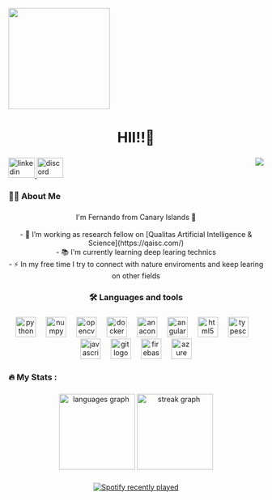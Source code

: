 <br clear="both">

<img float="right" height="200" src="https://fotografias.lasexta.com/clipping/cmsimages02/2021/04/12/BD9CA878-C4D2-4366-B36B-113C94FE0947/98.jpg?crop=5929,3336,x126,y0&width=1900&height=1069&optimize=high&format=webply"  />

###

<h1 align="center">HII!!👋</h1>

###

<img align="right" src="https://visitor-badge.laobi.icu/badge?page_id=reyesanfer.reyesanfer&left_color=darkslategrey&right_color=darkred"  />

###

<div align="left">
  <a href="https://www.linkedin.com/in/fernando-s-reyes/" target="_blank">
    <img src="https://raw.githubusercontent.com/maurodesouza/profile-readme-generator/master/src/assets/icons/social/linkedin/default.svg" width="52" height="40" alt="linkedin logo"  />
  </a>
  <a href="https://discordapp.com/users/481527599038857217" target="_blank">
    <img src="https://raw.githubusercontent.com/maurodesouza/profile-readme-generator/master/src/assets/icons/social/discord/default.svg" width="52" height="40" alt="discord logo"  />
  </a>
</div>

###

<h3 align="left">👩‍💻  About Me</h3>

###

<p align="center">I'm Fernando from Canary Islands 🌴<br><br>- 🔭 I’m working as research fellow on [Qualitas Artificial Intelligence & Science](https://qaisc.com/)<br>- 📚 I'm currently learning deep learing technics<br>- ⚡ In my free time I try to connect with nature enviroments and keep learing on other fields</p>

###

<h3 align="center">🛠 Languages and tools</h3>

###

<div align="center">
  <img src="https://cdn.jsdelivr.net/gh/devicons/devicon/icons/python/python-original.svg" height="40" alt="python logo"  />
  <img width="12" />
  <img src="https://cdn.jsdelivr.net/gh/devicons/devicon/icons/numpy/numpy-original.svg" height="40" alt="numpy logo"  />
  <img width="12" />
  <img src="https://cdn.jsdelivr.net/gh/devicons/devicon/icons/opencv/opencv-original.svg" height="40" alt="opencv logo"  />
  <img width="12" />
  <img src="https://cdn.jsdelivr.net/gh/devicons/devicon/icons/docker/docker-plain-wordmark.svg" height="40" alt="docker logo"  />
  <img width="12" />
  <img src="https://cdn.jsdelivr.net/gh/devicons/devicon/icons/anaconda/anaconda-original.svg" height="40" alt="anaconda logo"  />
  <img width="12" />
  <img src="https://cdn.jsdelivr.net/gh/devicons/devicon/icons/angularjs/angularjs-original.svg" height="40" alt="angularjs logo"  />
  <img width="12" />
  <img src="https://cdn.jsdelivr.net/gh/devicons/devicon/icons/html5/html5-original.svg" height="40" alt="html5 logo"  />
  <img width="12" />
  <img src="https://cdn.jsdelivr.net/gh/devicons/devicon/icons/typescript/typescript-original.svg" height="40" alt="typescript logo"  />
  <img width="12" />
  <img src="https://cdn.jsdelivr.net/gh/devicons/devicon/icons/javascript/javascript-original.svg" height="40" alt="javascript logo"  />
  <img width="12" />
  <img src="https://cdn.jsdelivr.net/gh/devicons/devicon/icons/git/git-original.svg" height="40" alt="git logo"  />
  <img width="12" />
  <img src="https://cdn.jsdelivr.net/gh/devicons/devicon/icons/firebase/firebase-plain.svg" height="40" alt="firebase logo"  />
  <img width="12" />
  <img src="https://cdn.jsdelivr.net/gh/devicons/devicon/icons/azure/azure-original.svg" height="40" alt="azure logo"  />
</div>

###

<h3 align="left">🔥   My Stats :</h3>

###

<div align="center">
  <img src="https://github-readme-stats.vercel.app/api/top-langs?username=reyesanfer&locale=en&hide_title=false&layout=compact&card_width=320&langs_count=5&theme=monokai&hide_border=true&order=2" height="150" alt="languages graph"  />
  <img src="https://streak-stats.demolab.com?user=reyesanfer&locale=en&mode=daily&theme=monokai&hide_border=true&border_radius=5&date_format=j%20M%5B%20Y%5D&order=3" height="150" alt="streak graph"  />
</div>

###

<div align="center">
  <a href="https://open.spotify.com/user/ferdinandelcrack">
    <img src="https://spotify-recently-played-readme.vercel.app/api?user=ferdinandelcrack&count=2&unique=false" alt="Spotify recently played"  />
  </a>
</div>

###

<!--
**reyesanfer/reyesanfer** is a ✨ _special_ ✨ repository because its `README.md` (this file) appears on your GitHub profile.

Here are some ideas to get you started:

- 🔭 I’m currently working on ...
- 🌱 I’m currently learning ...
- 👯 I’m looking to collaborate on ...
- 🤔 I’m looking for help with ...
- 💬 Ask me about ...
- 📫 How to reach me: ...
- 😄 Pronouns: ...
- ⚡ Fun fact: ...
-->
